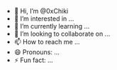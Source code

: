 - 👋 Hi, I’m @0xChiki
- 👀 I’m interested in ...
- 🌱 I’m currently learning ...
- 💞️ I’m looking to collaborate on ...
- 📫 How to reach me ...
- 😄 Pronouns: ...
- ⚡ Fun fact: ...

<!---
0xChiki/0xChiki is a ✨ special ✨ repository because its `README.md` (this file) appears on your GitHub profile.
You can click the Preview link to take a look at your changes.
--->
